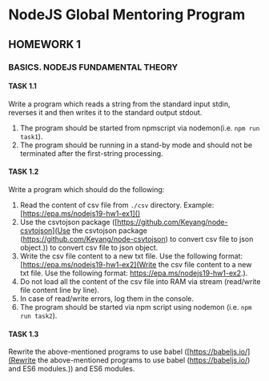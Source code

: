 # NodeJS Global Mentoring Program
## HOMEWORK 1
### BASICS. NODEJS FUNDAMENTAL THEORY
#### TASK 1.1   
Write a program which reads a string from the standard input stdin, reverses it and then writes it to the standard output stdout.  
1. The program should be started from npmscript via nodemon(i.e. `npm run task1`).  
2. The program should be running in a stand-by mode and should not be terminated after the first-string processing.  

#### TASK 1.2
Write a program which should do the following:  
1. Read the content of csv file from `./csv` directory. Example: [https://epa.ms/nodejs19-hw1-ex1]()
2. Use the csvtojson package ([https://github.com/Keyang/node-csvtojson](Use the csvtojson package (https://github.com/Keyang/node-csvtojson) to convert csv file to
json object.)) to convert csv file to
   json object.
3. Write the csv file content to a new txt file.
   Use the following format: [https://epa.ms/nodejs19-hw1-ex2](Write the csv file content to a new txt file.
Use the following format: https://epa.ms/nodejs19-hw1-ex2.).
4. Do not load all the content of the csv file into RAM via stream (read/write file content line by
   line).
5. In case of read/write errors, log them in the console.
6. The program should be started via npm script using nodemon (i.e. `npm run task2`).
#### TASK 1.3
Rewrite the above-mentioned programs to use babel ([https://babeljs.io/](Rewrite the above-mentioned programs to use babel (https://babeljs.io/) and ES6 modules.)) and ES6 modules.